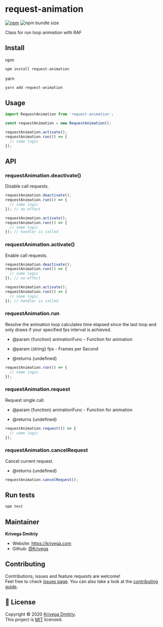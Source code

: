 # request-animation

[![npm](https://img.shields.io/npm/v/request-animation?style=flat-square)](https://www.npmjs.com/package/request-animation)
![npm bundle size](https://img.shields.io/bundlephobia/minzip/request-animation?style=flat-square)

Class for run loop animation with RAF

## Install

npm

```sh
npm install request-animation
```

yarn

```sh
yarn add request-animation
```

## Usage

```js
import RequestAnimation from 'request-animation';

const requestAnimation = new RequestAnimation();

requestAnimation.activate();
requestAnimation.run(() => {
  // some logic
});
```

## API

### requestAnimation.deactivate()

Disable call requests.

```js
requestAnimation.deactivate();
requestAnimation.run(() => {
  // some logic
}); // no effect

requestAnimation.activate();
requestAnimation.run(() => {
  // some logic
}); // handler is called
```

### requestAnimation.activate()

Enable call requests.

```js
requestAnimation.deactivate();
requestAnimation.run(() => {
  // some logic
}); // no effect

requestAnimation.activate();
requestAnimation.run(() => {
  // some logic
}); // handler is called
```

### requestAnimation.run

Resolve the animation loop calculates time elapsed since the last loop and only draws if your specified fps interval is achieved.

- @param {function} animationFunc - Function for animation
- @param {string} fps - Frames per Second

- @returns {undefined}

```js
requestAnimation.run(() => {
  // some logic
});
```

### requestAnimation.request

Request single call.

- @param {function} animationFunc - Function for animation

- @returns {undefined}

```js
requestAnimation.request(() => {
  // some logic
});
```

### requestAnimation.cancelRequest

Cancel current request.

- @returns {undefined}

```js
requestAnimation.cancelRequest();
```

## Run tests

```sh
npm test
```

## Maintainer

**Krivega Dmitriy**

- Website: https://krivega.com
- Github: [@Krivega](https://github.com/Krivega)

## Contributing

Contributions, issues and feature requests are welcome!<br />Feel free to check [issues page](https://github.com/Krivega/request-animation/issues). You can also take a look at the [contributing guide](https://github.com/Krivega/request-animation/blob/master/CONTRIBUTING.md).

## 📝 License

Copyright © 2020 [Krivega Dmitriy](https://github.com/Krivega).<br />
This project is [MIT](https://github.com/Krivega/request-animation/blob/master/LICENSE) licensed.
